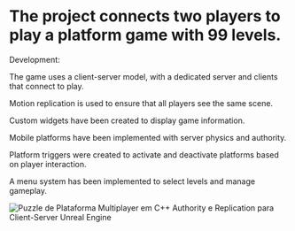 # The project connects two players to play a platform game with 99 levels.

Development:

The game uses a client-server model, with a dedicated server and clients that connect to play.

Motion replication is used to ensure that all players see the same scene.

Custom widgets have been created to display game information.

Mobile platforms have been implemented with server physics and authority.

Platform triggers were created to activate and deactivate platforms based on player interaction.

A menu system has been implemented to select levels and manage gameplay. 



![Puzzle de Plataforma Multiplayer em C++  Authority e Replication para Client-Server Unreal Engine](https://github.com/alfredo1995/collaboratize-puzzle-plataform/assets/71193893/fd7dac80-6daf-455b-af95-96452bd57e86)

